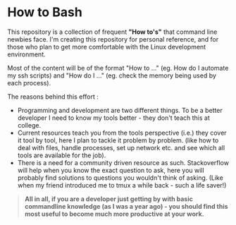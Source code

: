 # How to Bash
This repository is a collection of frequent **"How to's"** that command line newbies face. I'm creating this repository for personal reference, and for those who plan to get more comfortable with the Linux development environment. 

Most of the content will be of the format "How to ..." (eg. How do I automate my ssh scripts) and "How do I ..." (eg. check the memory being used by each process).

The reasons behind this effort :
* Programming and development are two different things. To be a better developer I need to know my tools better - they don't teach this at college. 
* Current resources teach you from the tools perspective (i.e.) they cover it tool by tool, here I plan to tackle it problem by problem. (like how to deal with files, handle processes, set up network etc. and see which all tools are available for the job).
* There is a need for a community driven resource as such. Stackoverflow will help when you know the exact question to ask, here you will probably find solutions to questions you wouldn't think of asking. (Like when my friend introduced me to tmux a while back - such a life saver!)


> **All in all, if you are a developer just getting by with basic commandline knowledge (as I was a year ago) - you should find this most useful to become much more productive at your work.**
